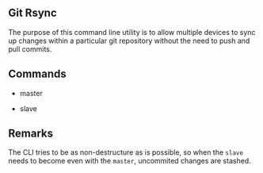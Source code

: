 ## Git Rsync

The purpose of this command line utility is to allow multiple devices to sync up changes within a particular git repository without the need to push and pull commits.

## Commands

- master

- slave

## Remarks

The CLI tries to be as non-destructure as is possible, so when the `slave` needs to become even with the `master`, uncommited changes are stashed.
